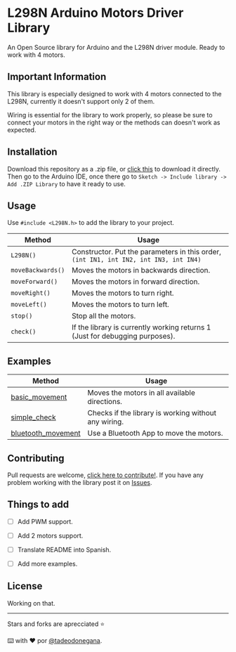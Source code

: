 # L298N Arduino Motors Driver Library

An Open Source library for Arduino and the L298N driver module. Ready to work with 4 motors.

## Important Information

This library is especially designed to work with 4 motors connected to the L298N, currently it doesn't support only 2 of them.

Wiring is essential for the library to work properly, so please be sure to connect your motors in the right way or the methods can doesn't work as expected.

## Installation

Download this repository as a .zip file, or [click this](https://github.com/imTDB/Arduino-L298N/archive/master.zip) to download it directly. Then go to the Arduino IDE, once there go to `Sketch -> Include library -> Add .ZIP Library` to have it ready to use.


## Usage

Use `#include <L298N.h>` to add the library to your project.

| Method | Usage |
| --- | --- |
| `L298N()` | Constructor. Put the parameters in this order, `(int IN1, int IN2, int IN3, int IN4)` |
| `moveBackwards()` | Moves the motors in backwards direction. |
| `moveForward()` | Moves the motors in forward direction. |
| `moveRight()` | Moves the motors to turn right. |
| `moveLeft()` | Moves the motors to turn left. |
| `stop()` | Stop all the motors. |
| `check()` | If the library is currently working returns 1 (Just for debugging purposes). |

## Examples

| Method | Usage |
| --- | --- |
| [basic_movement](https://github.com/imTDB/Arduino-L298N/tree/master/examples/basic_movement) | Moves the motors in all available directions. |
| [simple_check](https://github.com/imTDB/Arduino-L298N/tree/master/examples/bluetooth_movement) | Checks if the library is working without any wiring. |
| [bluetooth_movement](https://github.com/imTDB/Arduino-L298N/tree/master/examples/simple_check) | Use a Bluetooth App to move the motors. |


## Contributing

Pull requests are welcome, [click here to contribute!](https://github.com/imTDB/Arduino-L298N/pulls).
If you have any problem working with the library post it on [Issues](https://github.com/imTDB/Arduino-L298N/issues).

## Things to add

- [ ] Add PWM support.
- [ ] Add 2 motors support.
- [ ] Translate README into Spanish.
- [ ] Add more examples.



## License

Working on that.

---
Stars and forks are aprecciated :star:

⌨️ with ❤️ por [@tadeodonegana](https://twitter.com/tadeodonegana).